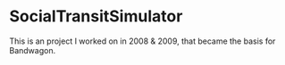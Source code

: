 # SocialTransitSimulator
This is an project I worked on in 2008 & 2009, that became the basis for Bandwagon.
